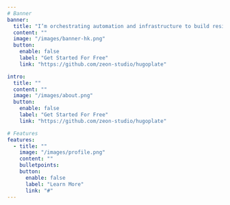 ```yaml
---
# Banner
banner:
  title: "I’m orchestrating automation and infrastructure to build resilient, scalable platforms as a DevOps and Platform Engineer."
  content: ""
  image: "/images/banner-hk.png"
  button:
    enable: false
    label: "Get Started For Free"
    link: "https://github.com/zeon-studio/hugoplate"

intro:
  title: ""
  content: ""
  image: "/images/about.png"
  button:
    enable: false
    label: "Get Started For Free"
    link: "https://github.com/zeon-studio/hugoplate"

# Features
features:
  - title: ""
    image: "/images/profile.png"
    content: ""
    bulletpoints:
    button:
      enable: false
      label: "Learn More"
      link: "#"
---
```

